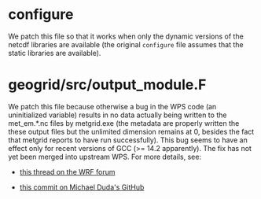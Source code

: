 # configure

We patch this file so that it works when only the dynamic versions of the netcdf libraries are available (the original `configure` file assumes that the static libraries are available).

# geogrid/src/output_module.F

We patch this file because otherwise a bug in the WPS code (an uninitialized variable) results in no data actually being written to the met_em.*.nc files by metgrid.exe (the metadata are properly written the these output files but the unlimited dimension remains at 0, besides the fact that metgrid reports to have run successfully). This bug seems to have an effect only for recent versions of GCC (>= 14.2 apparently). The fix has not yet been merged into upstream WPS. For more details, see:

 - [this thread on the WRF forum](https://forum.mmm.ucar.edu/threads/metegrid-exe-can-not-output-data-to-outfile.19466/)

 - [this commit on Michael Duda's GitHub](https://github.com/mgduda/WPS/commit/4063e1901062294eaffc63e489fd483de85cec0c)
